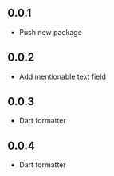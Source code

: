 ## 0.0.1

* Push new package

## 0.0.2

* Add mentionable text field

## 0.0.3

* Dart formatter

## 0.0.4

* Dart formatter